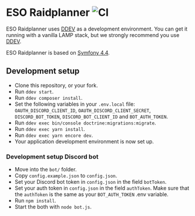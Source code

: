 # ESO Raidplanner ![CI](https://github.com/Woeler/eso-raidplanner/workflows/CI%20&%20Deployment/badge.svg)

ESO Raidplanner uses [DDEV](https://github.com/drud/ddev) as a development environment. You can get it running with a vanilla LAMP stack, but we strongly recommend you use [DDEV](https://github.com/drud/ddev).

ESO Raidplanner is based on [Symfony 4.4](https://symfony.com/releases/4.4).

## Development setup

* Clone this repository, or your fork.
* Run `ddev start`.
* Run `ddev composer install`.
* Set the following variables in your `.env.local` file: `OAUTH_DISCORD_CLIENT_ID`, `OAUTH_DISCORD_CLIENT_SECRET`, `DISCORD_BOT_TOKEN`, `DISCORD_BOT_CLIENT_ID` and `BOT_AUTH_TOKEN`.
* Run `ddev exec bin/console doctrine:migrations:migrate`.
* Run `ddev exec yarn install`.
* Run `ddev exec yarn encore dev`.
* Your application development environment is now set up.

### Development setup Discord bot

* Move into the `bot/` folder.
* Copy `config.example.json` to `config.json`.
* Set your Discord bot token in `config.json` in the field `botToken`.
* Set your auth token in `config.json` in the field `authToken`. Make sure that the `authToken` is the same as your `BOT_AUTH_TOKEN` .env variable.
* Run `npm install`.
* Start the both with `node bot.js`.
